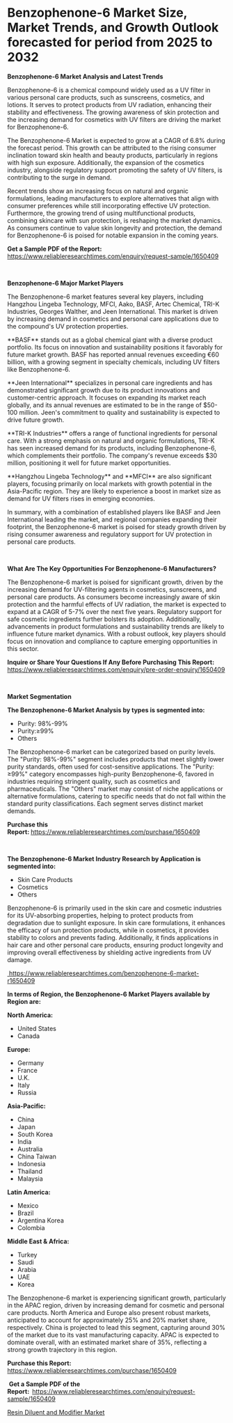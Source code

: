 <p><h1>Benzophenone-6 Market Size, Market Trends, and Growth Outlook forecasted for period from 2025 to 2032</h1></p><p><strong>Benzophenone-6 Market Analysis and Latest Trends</strong></p>
<p><p>Benzophenone-6 is a chemical compound widely used as a UV filter in various personal care products, such as sunscreens, cosmetics, and lotions. It serves to protect products from UV radiation, enhancing their stability and effectiveness. The growing awareness of skin protection and the increasing demand for cosmetics with UV filters are driving the market for Benzophenone-6.</p><p>The Benzophenone-6 Market is expected to grow at a CAGR of 6.8% during the forecast period. This growth can be attributed to the rising consumer inclination toward skin health and beauty products, particularly in regions with high sun exposure. Additionally, the expansion of the cosmetics industry, alongside regulatory support promoting the safety of UV filters, is contributing to the surge in demand.</p><p>Recent trends show an increasing focus on natural and organic formulations, leading manufacturers to explore alternatives that align with consumer preferences while still incorporating effective UV protection. Furthermore, the growing trend of using multifunctional products, combining skincare with sun protection, is reshaping the market dynamics. As consumers continue to value skin longevity and protection, the demand for Benzophenone-6 is poised for notable expansion in the coming years.</p></p>
<p><strong>Get a Sample PDF of the Report:&nbsp;</strong> <a href="https://www.reliableresearchtimes.com/enquiry/request-sample/1650409?utm_campaign=2792&utm_medium=2&utm_source=Github&utm_content=ia&utm_term=23032025&utm_id=benzophenone-6">https://www.reliableresearchtimes.com/enquiry/request-sample/1650409</a></p>
<p>&nbsp;</p>
<p><strong>Benzophenone-6 Major Market Players</strong></p>
<p><p>The Benzophenone-6 market features several key players, including Hangzhou Lingeba Technology, MFCI, Aako, BASF, Artec Chemical, TRI-K Industries, Georges Walther, and Jeen International. This market is driven by increasing demand in cosmetics and personal care applications due to the compound's UV protection properties.</p><p>**BASF** stands out as a global chemical giant with a diverse product portfolio. Its focus on innovation and sustainability positions it favorably for future market growth. BASF has reported annual revenues exceeding €60 billion, with a growing segment in specialty chemicals, including UV filters like Benzophenone-6.</p><p>**Jeen International** specializes in personal care ingredients and has demonstrated significant growth due to its product innovations and customer-centric approach. It focuses on expanding its market reach globally, and its annual revenues are estimated to be in the range of $50-100 million. Jeen's commitment to quality and sustainability is expected to drive future growth.</p><p>**TRI-K Industries** offers a range of functional ingredients for personal care. With a strong emphasis on natural and organic formulations, TRI-K has seen increased demand for its products, including Benzophenone-6, which complements their portfolio. The company's revenue exceeds $30 million, positioning it well for future market opportunities.</p><p>**Hangzhou Lingeba Technology** and **MFCI** are also significant players, focusing primarily on local markets with growth potential in the Asia-Pacific region. They are likely to experience a boost in market size as demand for UV filters rises in emerging economies.</p><p>In summary, with a combination of established players like BASF and Jeen International leading the market, and regional companies expanding their footprint, the Benzophenone-6 market is poised for steady growth driven by rising consumer awareness and regulatory support for UV protection in personal care products.</p></p>
<p>&nbsp;</p>
<p><strong>What Are The Key Opportunities For Benzophenone-6 Manufacturers?</strong></p>
<p><p>The Benzophenone-6 market is poised for significant growth, driven by the increasing demand for UV-filtering agents in cosmetics, sunscreens, and personal care products. As consumers become increasingly aware of skin protection and the harmful effects of UV radiation, the market is expected to expand at a CAGR of 5-7% over the next five years. Regulatory support for safe cosmetic ingredients further bolsters its adoption. Additionally, advancements in product formulations and sustainability trends are likely to influence future market dynamics. With a robust outlook, key players should focus on innovation and compliance to capture emerging opportunities in this sector.</p></p>
<p><strong>Inquire or Share Your Questions If Any Before Purchasing This Report:</strong> <a href="https://www.reliableresearchtimes.com/enquiry/pre-order-enquiry/1650409?utm_campaign=2792&utm_medium=2&utm_source=Github&utm_content=ia&utm_term=23032025&utm_id=benzophenone-6">https://www.reliableresearchtimes.com/enquiry/pre-order-enquiry/1650409</a></p>
<p>&nbsp;</p>
<p><strong>Market Segmentation</strong></p>
<p><strong>The Benzophenone-6 Market Analysis by types is segmented into:</strong></p>
<p><ul><li>Purity: 98%-99%</li><li>Purity:≥99%</li><li>Others</li></ul></p>
<p><p>The Benzophenone-6 market can be categorized based on purity levels. The "Purity: 98%-99%" segment includes products that meet slightly lower purity standards, often used for cost-sensitive applications. The "Purity: ≥99%" category encompasses high-purity Benzophenone-6, favored in industries requiring stringent quality, such as cosmetics and pharmaceuticals. The "Others" market may consist of niche applications or alternative formulations, catering to specific needs that do not fall within the standard purity classifications. Each segment serves distinct market demands.</p></p>
<p><strong>Purchase this Report:&nbsp;</strong><a href="https://www.reliableresearchtimes.com/purchase/1650409?utm_campaign=2792&utm_medium=2&utm_source=Github&utm_content=ia&utm_term=23032025&utm_id=benzophenone-6">https://www.reliableresearchtimes.com/purchase/1650409</a></p>
<p>&nbsp;</p>
<p><strong>The Benzophenone-6 Market Industry Research by Application is segmented into:</strong></p>
<p><ul><li>Skin Care Products</li><li>Cosmetics</li><li>Others</li></ul></p>
<p><p>Benzophenone-6 is primarily used in the skin care and cosmetic industries for its UV-absorbing properties, helping to protect products from degradation due to sunlight exposure. In skin care formulations, it enhances the efficacy of sun protection products, while in cosmetics, it provides stability to colors and prevents fading. Additionally, it finds applications in hair care and other personal care products, ensuring product longevity and improving overall effectiveness by shielding active ingredients from UV damage.</p></p>
<p><a href="https://www.reliableresearchtimes.com/benzophenone-6-market-r1650409?utm_campaign=2792&utm_medium=2&utm_source=Github&utm_content=ia&utm_term=23032025&utm_id=benzophenone-6">&nbsp;https://www.reliableresearchtimes.com/benzophenone-6-market-r1650409</a></p>
<p><strong>In terms of Region, the Benzophenone-6 Market Players available by Region are:</strong></p>
<p>
    <p> <strong> North America: </strong>
        <ul>
            <li>United States</li>
            <li>Canada</li>
        </ul>
        </p> 
    <p> <strong> Europe: </strong>
        <ul>
            <li>Germany</li>
            <li>France</li>
            <li>U.K.</li>
            <li>Italy</li>
            <li>Russia</li>
        </ul>
        </p> 
    <p> <strong> Asia-Pacific: </strong>
        <ul>
            <li>China</li>
            <li>Japan</li>
            <li>South Korea</li>
            <li>India</li>
            <li>Australia</li>
            <li>China Taiwan</li>
            <li>Indonesia</li>
            <li>Thailand</li>
            <li>Malaysia</li>
        </ul>
        </p> 
    <p> <strong> Latin America: </strong>
        <ul>
            <li>Mexico</li>
            <li>Brazil</li>
            <li>Argentina Korea</li>
            <li>Colombia</li>
        </ul>
        </p> 
    <p> <strong> Middle East & Africa: </strong>
        <ul>
            <li>Turkey</li>
            <li>Saudi</li>
            <li>Arabia</li>
            <li>UAE</li>
            <li>Korea</li>
        </ul>
    </p>
    </p>
<p><p>The Benzophenone-6 market is experiencing significant growth, particularly in the APAC region, driven by increasing demand for cosmetic and personal care products. North America and Europe also present robust markets, anticipated to account for approximately 25% and 20% market share, respectively. China is projected to lead this segment, capturing around 30% of the market due to its vast manufacturing capacity. APAC is expected to dominate overall, with an estimated market share of 35%, reflecting a strong growth trajectory in this region.</p></p>
<p><strong>Purchase this Report: </strong><a href="https://www.reliableresearchtimes.com/purchase/1650409?utm_campaign=2792&utm_medium=2&utm_source=Github&utm_content=ia&utm_term=23032025&utm_id=benzophenone-6">https://www.reliableresearchtimes.com/purchase/1650409</a></p>
<p>&nbsp;<strong>Get a Sample PDF of the Report:&nbsp;&nbsp;</strong><a href="https://www.reliableresearchtimes.com/enquiry/request-sample/1650409?utm_campaign=2792&utm_medium=2&utm_source=Github&utm_content=ia&utm_term=23032025&utm_id=benzophenone-6">https://www.reliableresearchtimes.com/enquiry/request-sample/1650409</a></p>
<p><strong></strong></p>
<p><p><a href="https://github.com/vilolakoreni/Market-Research-Report-List-1/blob/main/resin-diluent-and-modifier-market.md?utm_campaign=2792&utm_medium=2&utm_source=Github&utm_content=ia&utm_term=23032025&utm_id=benzophenone-6">Resin Diluent and Modifier Market</a></p></p>